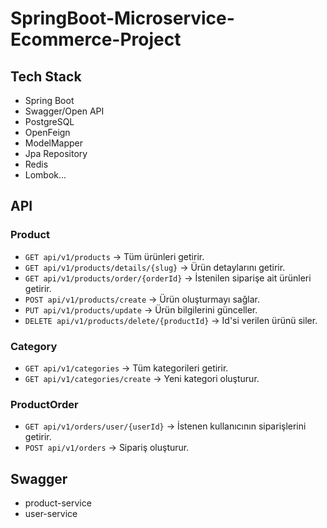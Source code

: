 # SpringBoot-Microservice-Ecommerce-Project
## Tech Stack
- Spring Boot
- Swagger/Open API
- PostgreSQL
- OpenFeign
- ModelMapper
- Jpa Repository
- Redis
- Lombok...

## API
### Product
- `GET api/v1/products` -> Tüm ürünleri getirir.
- `GET api/v1/products/details/{slug}` -> Ürün detaylarını getirir.
- `GET api/v1/products/order/{orderId}` -> İstenilen siparişe ait ürünleri getirir.
- `POST api/v1/products/create` -> Ürün oluşturmayı sağlar.
- `PUT api/v1/products/update` -> Ürün bilgilerini günceller.
- `DELETE api/v1/products/delete/{productId}` -> Id'si verilen ürünü siler.

### Category
- `GET api/v1/categories` -> Tüm kategorileri getirir.
- `GET api/v1/categories/create` -> Yeni kategori oluşturur.

### ProductOrder
- `GET api/v1/orders/user/{userId}` -> İstenen kullanıcının siparişlerini getirir.
- `POST api/v1/orders` -> Sipariş oluşturur.

## Swagger
- product-service
- user-service
